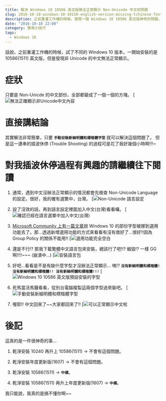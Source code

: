 ```yaml
---
title: 解決 Windows 10 10586 英文版無法正常顯示 Non-Unicode 中文的問題
slug: 2016-10-18-windows-10-10158-english-version-missing-tchinese-fonts
description: 之前重灌工作機的時候，發現一個 Windows 10 10586 英文版神奇的問題，特別寫篇文章來記念一下。
date: "2016-10-18 22:00"
category: 實用小技巧
tags:
  - Windows 10
---
```


話說，之前重灌工作機的時候，試了不同的 Windows 10 版本，一開始安裝的是 10586(1511) 英文版，但是發現非 Unicode 的中文無法正常顯示。

# 症狀

只要是 Non-Unicde 的中文部份，全部都變成了一個一個的方塊。
[![無法正確顯示非Unicode中文內容](non-unicode-chinese-not-displayed-correctly.png)

# 直接講結論

其實解法非常簡單，只要 **`手動安裝新細明體和標楷體字型`** 就可以解決這個問題了。
但是這一連串的插波休停 (Trouble Shooting) 的過程可是花了我好幾個小時啊!!!~

# 對我插波休停過程有興趣的請繼續往下閱讀

1. 通常，遇到中文沒辦法正常顯示的情況都會先檢查 Non-Unicode Language 的設定。很好，我的確有選繁中，台灣。
   [![Non-Unicode 語言設定](setting-for-non-unicode-language.png)

2. 設了沒效的話，再到語言設定裡面加入中文(台灣)看看囉。
   [![確認已經在語言選單中加入中文(台灣)](chinese-taiwan-is-already-added.png)

3. [Microsoft Community 上有一篇文章](http://answers.microsoft.com/en-us/windows/forum/windows_10-start/some-fonts-are-missing-after-upgrade/95839dfa-0df2-4bc0-875a-fd6b57e61fe4 "Some fonts are missing after upgrade")說 Windows 10 的部份字型被挪到選用功能去了。那...透過新增選用功能的方式來看看有沒有救好了...很好!!因為 Group Policy 的關係不能用!!
   [![選用功能完全空白](not-able-to-add-optional-features.png)

4. 還是不行!? 那我下載繁體中文語言包來安裝，總該行了吧!!? 蝦毀!? 一樣 GG 啊!!!!~~~ (崩潰中...)
   [![安裝語言包](install-language-pack.png)

5. 好吧...看看是不是有缺什麼字型才沒辦法正常顯示...
   咦!? **`沒有新細明體和標楷體! 沒有新細明體和標楷體!! 沒有新細明體和標楷體!!!`**
   [![Windows 10 10586 英文版預設安裝的字型](pre-installed-fonts-in-10586.png)

6. 死馬當活馬醫看看，從別台電腦複製這兩個字型過來裝吧。
   [![手動安裝新細明體和標楷體字型](install-mingliu-and-kaiu.png)

7. 喔耶!! 中文回來了~~大家都回來了!!
   [![可以正常顯示中文啦](get-chinese-back.png)

# 後記

這真的是一件很神奇的事...

1. 乾淨安裝 10240 再升上 10586(1511) -> 不會有這個問題。

2. 乾淨安裝年度更新版(1607) -> 不會有這個問題。

3. 乾淨安裝 10586(1511) -> **`中標`**。

4. 乾淨安裝 10586(1511) 再升上年度更新版(1607) -> **`中標`**。

我只能說，我真的是搞不懂你啊~~
